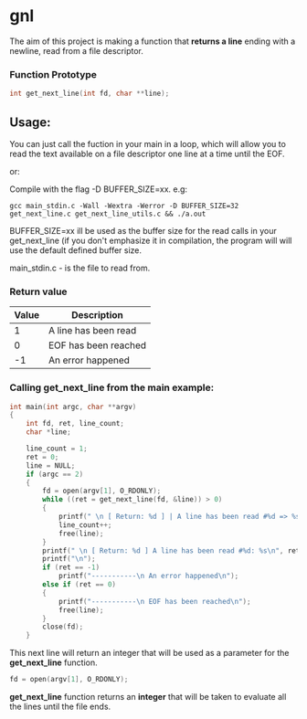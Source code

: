 # gnl

The aim of this project is making a function that **returns a line**
ending with a newline, read from a file descriptor.

### Function Prototype
```c
int	get_next_line(int fd, char **line);
```

## Usage:

You can just call the fuction in your main in a loop, which will allow you to read the text
available on a file descriptor one line at a time until the EOF.

or:

Compile with the flag -D BUFFER_SIZE=xx. e.g:

`gcc main_stdin.c -Wall -Wextra -Werror -D BUFFER_SIZE=32 get_next_line.c get_next_line_utils.c && ./a.out`


BUFFER_SIZE=xx ill be used as the buffer size for the read calls in your get_next_line (if you don't emphasize it in compilation, the program will will use the default defined buffer size. 

main_stdin.c - is the file to read from.

### Return value
 | Value | Description         |
 |-----------|----------------------|
 |  1| A line has been read |
 |  0| EOF has been reached |
 |  -1| An error happened |


### Calling get_next_line from the main example:

```c
int main(int argc, char **argv)
{
	int fd, ret, line_count;
	char *line;

	line_count = 1;
	ret = 0;
	line = NULL;
	if (argc == 2)
	{
		fd = open(argv[1], O_RDONLY);
		while ((ret = get_next_line(fd, &line)) > 0)
		{
			printf(" \n [ Return: %d ] | A line has been read #%d => %s\n", ret, line_count, line);
			line_count++;
			free(line);
		}
		printf(" \n [ Return: %d ] A line has been read #%d: %s\n", ret, line_count++, line);
		printf("\n");
		if (ret == -1)
			printf("-----------\n An error happened\n");
		else if (ret == 0)
		{
			printf("-----------\n EOF has been reached\n");
			free(line);
		}
		close(fd);
	}
```
  
This next line will return an integer that will be used as a parameter for the **get_next_line** function.
```c
fd = open(argv[1], O_RDONLY);
```
**get_next_line** function returns an **integer** that will be taken to evaluate all the lines until the file ends.




